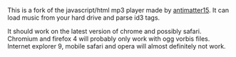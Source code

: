 
This is a fork of the javascript/html mp3 player made by [antimatter15](http://antimatter15.github.com/player/player.html). It can load music from your hard drive and parse id3 tags.

It should work on the latest version of chrome and possibly safari. Chromium and firefox 4 will probably only work with ogg vorbis files. Internet explorer 9, mobile safari and opera will almost definitely not work.